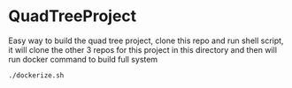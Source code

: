 # QuadTreeProject

Easy way to build the quad tree project, clone this repo and run shell script, it will clone the other 3 repos for this project in this directory and then will run docker command to build full system

```
./dockerize.sh
```